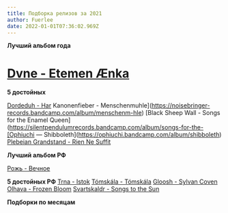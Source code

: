 ```yaml
---
title: Подборка релизов за 2021
author: Fuerlee
date: 2022-01-01T07:36:02.969Z
---
```

**Лучший альбом года**

# [Dvne - Etemen Ænka](https://songs-of-arrakis.bandcamp.com/album/etemen-nka)


**5  достойных**

[Dordeduh - Har](https://dordeduh.bandcamp.com/album/har)
Kanonenfieber - Menschenmuhle](https://noisebringer-records.bandcamp.com/album/menschenm-hle)
[Black Sheep Wall - Songs for the Enamel Queen](https://silentpendulumrecords.bandcamp.com/album/songs-for-the-[Ophiuchi — Shibboleth](https://ophiuchi.bandcamp.com/album/shibboleth)
[Plebeian Grandstand - Rien Ne Suffit](https://plebeiangrandstand.bandcamp.com/album/rien-ne-suffit)



**Лучший альбом РФ**

[Рожь - Вечное](https://bandrye.bandcamp.com/album/--4)


**5 достойных РФ**
[Trna - Istok](https://trnaband.bandcamp.com/album/istok)
[Tómskála - Tómskála](https://tomskala.bandcamp.com/album/t-msk-la)
[Gloosh - Sylvan Coven](https://gloosh.bandcamp.com/album/sylvan-coven)
[Olhava - Frozen Bloom](https://olhava.bandcamp.com/album/frozen-bloom)
[Svartskaldr - Songs to the Sun](https://svartskaldr.bandcamp.com/album/songs-to-the-sun)



**Подборки по месяцам**

